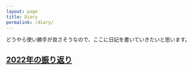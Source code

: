 ```yaml
---
layout: page
title: Diary
permalink: /diary/
---
```


どうやら使い勝手が良さそうなので、ここに日記を書いていきたいと思います。

## [2022年の振り返り](https://shinichi1729.github.io/diary/review_of_2022)

